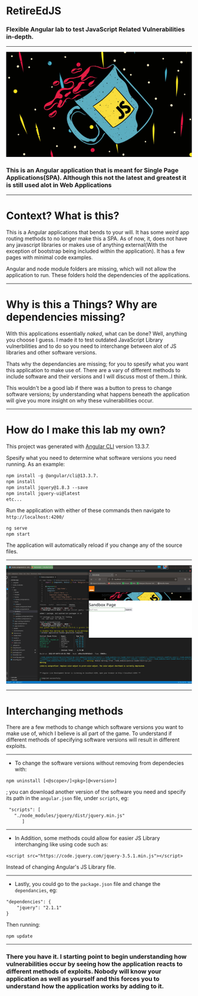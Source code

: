 # RetireEdJS
 
### Flexible Angular lab to test JavaScript Related Vulnerabilities in-depth.  

---

![](src/assets/images/img2.jpg)

### This is an Angular application that is meant for Single Page Applications(SPA). Although this not the latest and greatest it is still used alot in Web Applications 

---

# Context? What is this?

This is a Angular applications that bends to your will. It has some *weird* app routing methods to no longer make this a SPA. As of now, it, does not have any javascript libraries or makes use of anything external(With the exception of bootstrap being included within the application). It has a few pages with minimal code examples. 

Angular and node module folders are missing, which will not allow the application to run. These folders hold the dependencies of the applications. 

---

# Why is this a Things? Why are dependencies missing?

With this applications essentially *naked*, what can be done? Well, anything you choose I guess. I made it to test outdated JavaScript Library vulnerbilities and to do so you need to interchange between alot of JS libraries and other software versions.

Thats why the dependancies are missing; for you to spesify what you want this application to make use of. There are a vary of different methods to include software and their versions and I will discuss most of them..I think.

This wouldn't be a good lab if there was a button to press to change software versions; by understanding what happens beneath the application will give you more insight on why these vulnerabilities occur. 

---

# How do I make this lab my own?

This project was generated with [Angular CLI](https://github.com/angular/angular-cli) version 13.3.7.

Spesify what you need to determine what software versions you need running. As an example:
```
npm install -g @angular/cli@13.3.7.
npm install
npm install jquery@1.8.3 --save
npm install jquery-ui@latest 
etc...
```
Run the application with either of these commands then navigate to `http://localhost:4200/`
```
ng serve
npm start
```
The application will automatically reload if you change any of the source files.

---

![](src/assets/images/img3.jpg)

---

# Interchanging methods

There are a few methods to change which software versions you want to make use of, which I believe is all part of the game. To understand if different methods of specifying software versions will result in different exploits. 

___


* To change the software versions without removing from dependecies with: 
```
npm uninstall [<@scope>/]<pkg>[@<version>]
```
; you can download another version of the software you need and specify its path in the `angular.json` file, under `scripts`, eg: 
```
 "scripts": [
   "./node_modules/jquery/dist/jquery.min.js"
      ]
```

___


* In Addition, some methods could allow for easier JS Library interchanging like using code such as:
```
<script src="https://code.jquery.com/jquery-3.5.1.min.js"></script>
```
Instead of changing Angular's JS Library file.

___

* Lastly, you could go to the `package.json` file and change the `dependancies`, eg:
```
"dependencies": {
    "jquery": "2.1.1"
}
```
Then running:
```
npm update
```
---

### There you have it. I starting point to begin understanding how vulnerabilities occur by seeing how the application reacts to different methods of exploits. Nobody will know your application as well as yourself and this forces you to understand how the application works by adding to it.


